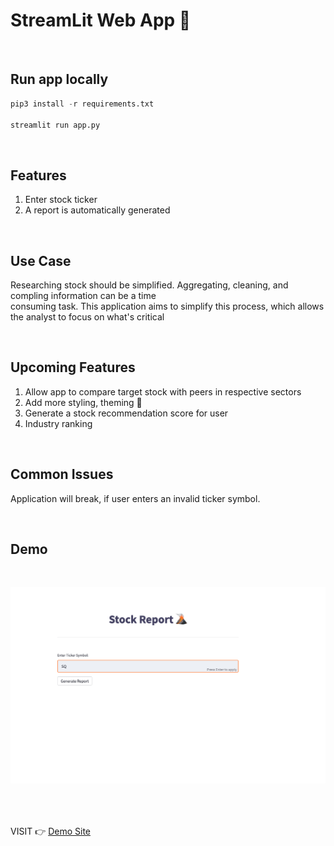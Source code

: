 StreamLit Web App   🚀
======================



<br>

Run app locally
-----------------

```python
pip3 install -r requirements.txt

streamlit run app.py
```

<br>

Features
-----------------
1. Enter stock ticker
2. A report is automatically generated 

<br>

Use Case
--------------
Researching stock should be simplified. Aggregating, cleaning, and compling information can be a time <br>
consuming task. This application aims to simplify this process, which allows the analyst to focus on what's critical <br>


<br>

Upcoming Features
--------------------
1. Allow app to compare target stock with peers in respective sectors
2. Add more styling, theming 🎨
3. Generate a stock recommendation score for user
4. Industry ranking


<br>

Common Issues
----------------------
Application will break, if user enters an invalid ticker symbol. <br>


<br>

Demo
----------

<br>

<img src="demo.png"
     alt="stock report"
     style="margin: auto; margin-bottom: 50px; width: 800px;" />



VISIT 👉 <a href="https://share.streamlit.io/nfaltir/streamlit-stock-report/main/app.py" target="_blank">Demo Site</a>

